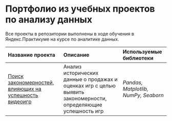 # Портфолио из учебных проектов по анализу данных

Все проекты в репозитории выполнены в ходе обучения в Яндекс.Практикуме на курсе по аналитике данных.

| Название проекта | Описание | Используемые библиотеки | 
| :---------------------- | :---------------------- | :---------------------- |
| [ Поиск закономерностей, влияющих на успешность видеоигр](games-platforms-popularity) | Анализ исторических данные о продажах и оценках игр с целью выявить закономерности, определяющие успешность игр| *Pandas, Matplotlib, NumPy, Seaborn*|

